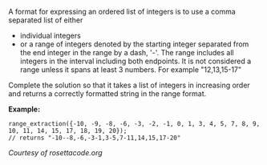 <p>A format for expressing an ordered list of integers is to use a comma separated list of either</p>
<ul>
<li>individual integers</li>
<li>or a range of integers denoted by the starting integer separated from the end integer in the range by a dash, '-'. The range includes all integers in the interval including both endpoints.  It is not considered a range unless it spans at least 3 numbers. For example "12,13,15-17"</li>
</ul>
<p>Complete the solution  so that it takes a list of integers in increasing order and returns a correctly formatted string in the range format. </p>
<p><strong>Example:</strong></p>
<pre style="display: none;"><code class="language-javascript"><span class="cm-variable">solution</span>([<span class="cm-operator">-</span><span class="cm-number">10</span>, <span class="cm-operator">-</span><span class="cm-number">9</span>, <span class="cm-operator">-</span><span class="cm-number">8</span>, <span class="cm-operator">-</span><span class="cm-number">6</span>, <span class="cm-operator">-</span><span class="cm-number">3</span>, <span class="cm-operator">-</span><span class="cm-number">2</span>, <span class="cm-operator">-</span><span class="cm-number">1</span>, <span class="cm-number">0</span>, <span class="cm-number">1</span>, <span class="cm-number">3</span>, <span class="cm-number">4</span>, <span class="cm-number">5</span>, <span class="cm-number">7</span>, <span class="cm-number">8</span>, <span class="cm-number">9</span>, <span class="cm-number">10</span>, <span class="cm-number">11</span>, <span class="cm-number">14</span>, <span class="cm-number">15</span>, <span class="cm-number">17</span>, <span class="cm-number">18</span>, <span class="cm-number">19</span>, <span class="cm-number">20</span>]);
<span class="cm-comment">// returns "-10--8,-6,-3-1,3-5,7-11,14,15,17-20"</span>
</code></pre>
<pre style="display: none;"><code class="language-coffeescript"><span class="cm-variable">solution</span><span class="cm-punctuation">(</span><span class="cm-punctuation">[</span><span class="cm-number">-10</span><span class="cm-punctuation">,</span> <span class="cm-number">-9</span><span class="cm-punctuation">,</span> <span class="cm-number">-8</span><span class="cm-punctuation">,</span> <span class="cm-number">-6</span><span class="cm-punctuation">,</span> <span class="cm-number">-3</span><span class="cm-punctuation">,</span> <span class="cm-number">-2</span><span class="cm-punctuation">,</span> <span class="cm-number">-1</span><span class="cm-punctuation">,</span> <span class="cm-number">0</span><span class="cm-punctuation">,</span> <span class="cm-number">1</span><span class="cm-punctuation">,</span> <span class="cm-number">3</span><span class="cm-punctuation">,</span> <span class="cm-number">4</span><span class="cm-punctuation">,</span> <span class="cm-number">5</span><span class="cm-punctuation">,</span> <span class="cm-number">7</span><span class="cm-punctuation">,</span> <span class="cm-number">8</span><span class="cm-punctuation">,</span> <span class="cm-number">9</span><span class="cm-punctuation">,</span> <span class="cm-number">10</span><span class="cm-punctuation">,</span> <span class="cm-number">11</span><span class="cm-punctuation">,</span> <span class="cm-number">14</span><span class="cm-punctuation">,</span> <span class="cm-number">15</span><span class="cm-punctuation">,</span> <span class="cm-number">17</span><span class="cm-punctuation">,</span> <span class="cm-number">18</span><span class="cm-punctuation">,</span> <span class="cm-number">19</span><span class="cm-punctuation">,</span> <span class="cm-number">20</span><span class="cm-punctuation">]</span><span class="cm-punctuation">)</span>
<span class="cm-comment"># returns "-10--8,-6,-3-1,3-5,7-11,14,15,17-20"</span>
</code></pre>
<pre style="display: none;"><code class="language-ruby"><span class="cm-variable">solution</span>([<span class="cm-operator">-</span><span class="cm-number">10</span>, <span class="cm-operator">-</span><span class="cm-number">9</span>, <span class="cm-operator">-</span><span class="cm-number">8</span>, <span class="cm-operator">-</span><span class="cm-number">6</span>, <span class="cm-operator">-</span><span class="cm-number">3</span>, <span class="cm-operator">-</span><span class="cm-number">2</span>, <span class="cm-operator">-</span><span class="cm-number">1</span>, <span class="cm-number">0</span>, <span class="cm-number">1</span>, <span class="cm-number">3</span>, <span class="cm-number">4</span>, <span class="cm-number">5</span>, <span class="cm-number">7</span>, <span class="cm-number">8</span>, <span class="cm-number">9</span>, <span class="cm-number">10</span>, <span class="cm-number">11</span>, <span class="cm-number">14</span>, <span class="cm-number">15</span>, <span class="cm-number">17</span>, <span class="cm-number">18</span>, <span class="cm-number">19</span>, <span class="cm-number">20</span>])
<span class="cm-comment"># returns "-10--8,-6,-3-1,3-5,7-11,14,15,17-20"</span>
</code></pre>
<pre style="display: none;"><code class="language-python"><span class="cm-variable">solution</span>([<span class="cm-operator">-</span><span class="cm-number">10</span>, <span class="cm-operator">-</span><span class="cm-number">9</span>, <span class="cm-operator">-</span><span class="cm-number">8</span>, <span class="cm-operator">-</span><span class="cm-number">6</span>, <span class="cm-operator">-</span><span class="cm-number">3</span>, <span class="cm-operator">-</span><span class="cm-number">2</span>, <span class="cm-operator">-</span><span class="cm-number">1</span>, <span class="cm-number">0</span>, <span class="cm-number">1</span>, <span class="cm-number">3</span>, <span class="cm-number">4</span>, <span class="cm-number">5</span>, <span class="cm-number">7</span>, <span class="cm-number">8</span>, <span class="cm-number">9</span>, <span class="cm-number">10</span>, <span class="cm-number">11</span>, <span class="cm-number">14</span>, <span class="cm-number">15</span>, <span class="cm-number">17</span>, <span class="cm-number">18</span>, <span class="cm-number">19</span>, <span class="cm-number">20</span>])
<span class="cm-comment"># returns "-10--8,-6,-3-1,3-5,7-11,14,15,17-20"</span>
</code></pre>
<pre style="display: none;"><code class="language-java"><span class="cm-variable">Solution</span>.<span class="cm-variable">rangeExtraction</span>(<span class="cm-keyword">new</span> <span class="cm-type">int</span>[] {<span class="cm-operator">-</span><span class="cm-number">10</span>, <span class="cm-operator">-</span><span class="cm-number">9</span>, <span class="cm-operator">-</span><span class="cm-number">8</span>, <span class="cm-operator">-</span><span class="cm-number">6</span>, <span class="cm-operator">-</span><span class="cm-number">3</span>, <span class="cm-operator">-</span><span class="cm-number">2</span>, <span class="cm-operator">-</span><span class="cm-number">1</span>, <span class="cm-number">0</span>, <span class="cm-number">1</span>, <span class="cm-number">3</span>, <span class="cm-number">4</span>, <span class="cm-number">5</span>, <span class="cm-number">7</span>, <span class="cm-number">8</span>, <span class="cm-number">9</span>, <span class="cm-number">10</span>, <span class="cm-number">11</span>, <span class="cm-number">14</span>, <span class="cm-number">15</span>, <span class="cm-number">17</span>, <span class="cm-number">18</span>, <span class="cm-number">19</span>, <span class="cm-number">20</span>})
<span class="cm-variable">#</span> <span class="cm-variable">returns</span> <span class="cm-string">"-10--8,-6,-3-1,3-5,7-11,14,15,17-20"</span>
</code></pre>
<pre style="display: none;"><code class="language-C#">RangeExtraction.Extract(new[] {-10, -9, -8, -6, -3, -2, -1, 0, 1, 3, 4, 5, 7, 8, 9, 10, 11, 14, 15, 17, 18, 19, 20});
# returns "-10--8,-6,-3-1,3-5,7-11,14,15,17-20"
</code></pre>
<pre style="display: none;"><code class="language-VB">RangeExtraction.Extract({-10, -9, -8, -6, -3, -2, -1, 0, 1, 3, 4, 5, 7, 8, 9, 10, 11, 14, 15, 17, 18, 19, 20});
# returns "-10--8,-6,-3-1,3-5,7-11,14,15,17-20"
</code></pre>
<pre><code class="language-cpp"><span class="cm-variable">range_extraction</span>({<span class="cm-operator">-</span><span class="cm-number">10</span>, <span class="cm-operator">-</span><span class="cm-number">9</span>, <span class="cm-operator">-</span><span class="cm-number">8</span>, <span class="cm-operator">-</span><span class="cm-number">6</span>, <span class="cm-operator">-</span><span class="cm-number">3</span>, <span class="cm-operator">-</span><span class="cm-number">2</span>, <span class="cm-operator">-</span><span class="cm-number">1</span>, <span class="cm-number">0</span>, <span class="cm-number">1</span>, <span class="cm-number">3</span>, <span class="cm-number">4</span>, <span class="cm-number">5</span>, <span class="cm-number">7</span>, <span class="cm-number">8</span>, <span class="cm-number">9</span>, <span class="cm-number">10</span>, <span class="cm-number">11</span>, <span class="cm-number">14</span>, <span class="cm-number">15</span>, <span class="cm-number">17</span>, <span class="cm-number">18</span>, <span class="cm-number">19</span>, <span class="cm-number">20</span>});
<span class="cm-comment">// returns "-10--8,-6,-3-1,3-5,7-11,14,15,17-20"</span>
</code></pre>
<pre style="display: none;"><code class="language-c"><span class="cm-variable">range_extraction</span>((<span class="cm-keyword">const</span> []){<span class="cm-operator">-</span><span class="cm-number">10</span>, <span class="cm-operator">-</span><span class="cm-number">9</span>, <span class="cm-operator">-</span><span class="cm-number">8</span>, <span class="cm-operator">-</span><span class="cm-number">6</span>, <span class="cm-operator">-</span><span class="cm-number">3</span>, <span class="cm-operator">-</span><span class="cm-number">2</span>, <span class="cm-operator">-</span><span class="cm-number">1</span>, <span class="cm-number">0</span>, <span class="cm-number">1</span>, <span class="cm-number">3</span>, <span class="cm-number">4</span>, <span class="cm-number">5</span>, <span class="cm-number">7</span>, <span class="cm-number">8</span>, <span class="cm-number">9</span>, <span class="cm-number">10</span>, <span class="cm-number">11</span>, <span class="cm-number">14</span>, <span class="cm-number">15</span>, <span class="cm-number">17</span>, <span class="cm-number">18</span>, <span class="cm-number">19</span>, <span class="cm-number">20</span>}, <span class="cm-number">23</span>);
<span class="cm-comment">/* returns "-10--8,-6,-3-1,3-5,7-11,14,15,17-20" */</span>
</code></pre>
<pre style="display: none;"><code class="language-nasm"><span class="cm-tag">nums:</span>  <span class="cm-tag">dd</span>  -<span class="cm-number">6</span>, -<span class="cm-number">3</span>, -<span class="cm-number">2</span>, -<span class="cm-number">1</span>, <span class="cm-number">0</span>, <span class="cm-number">1</span>, <span class="cm-number">3</span>, <span class="cm-number">4</span>, <span class="cm-number">5</span>, <span class="cm-number">7</span>, <span class="cm-number">8</span>, <span class="cm-number">9</span>, <span class="cm-number">10</span>, <span class="cm-number">11</span>, <span class="cm-number">14</span>, <span class="cm-number">15</span>, <span class="cm-number">17</span>, <span class="cm-number">18</span>, <span class="cm-number">19</span>, <span class="cm-number">20</span>

<span class="cm-keyword">mov</span> <span class="cm-builtin">rdi</span>, nums
<span class="cm-keyword">mov</span> <span class="cm-builtin">rsi</span>, <span class="cm-number">20</span>
<span class="cm-keyword">call</span> range_extraction
<span class="cm-comment">; RAX &lt;- `-10--8,-6,-3-1,3-5,7-11,14,15,17-20\0`</span>
</code></pre>
<pre style="display: none;"><code class="language-julia"><span class="cm-variable">rangeextraction</span>([<span class="cm-operator">-</span><span class="cm-number">10</span> <span class="cm-operator">-</span><span class="cm-number">9</span> <span class="cm-operator">-</span><span class="cm-number">8</span> <span class="cm-operator">-</span><span class="cm-number">6</span> <span class="cm-operator">-</span><span class="cm-number">3</span> <span class="cm-operator">-</span><span class="cm-number">2</span> <span class="cm-operator">-</span><span class="cm-number">1</span> <span class="cm-number">0</span> <span class="cm-number">1</span> <span class="cm-number">3</span> <span class="cm-number">4</span> <span class="cm-number">5</span> <span class="cm-number">7</span> <span class="cm-number">8</span> <span class="cm-number">9</span> <span class="cm-number">10</span> <span class="cm-number">11</span> <span class="cm-number">14</span> <span class="cm-number">15</span> <span class="cm-number">17</span> <span class="cm-number">18</span> <span class="cm-number">19</span> <span class="cm-number">20</span>])
<span class="cm-comment"># returns "-10--8,-6,-3-1,3-5,7-11,14,15,17-20"</span>
</code></pre>
<pre style="display: none;"><code class="language-scala"><span class="cm-variable">solution</span>(<span class="cm-type">List</span>(<span class="cm-operator">-</span><span class="cm-number">10</span>, <span class="cm-operator">-</span><span class="cm-number">9</span>, <span class="cm-operator">-</span><span class="cm-number">8</span>, <span class="cm-operator">-</span><span class="cm-number">6</span>, <span class="cm-operator">-</span><span class="cm-number">3</span>, <span class="cm-operator">-</span><span class="cm-number">2</span>, <span class="cm-operator">-</span><span class="cm-number">1</span>, <span class="cm-number">0</span>, <span class="cm-number">1</span>, <span class="cm-number">3</span>, <span class="cm-number">4</span>, <span class="cm-number">5</span>, <span class="cm-number">7</span>, <span class="cm-number">8</span>, <span class="cm-number">9</span>, <span class="cm-number">10</span>, <span class="cm-number">11</span>, <span class="cm-number">14</span>, <span class="cm-number">15</span>, <span class="cm-number">17</span>, <span class="cm-number">18</span>, <span class="cm-number">19</span>, <span class="cm-number">20</span>))
<span class="cm-comment">// "-10--8,-6,-3-1,3-5,7-11,14,15,17-20"</span>
</code></pre>
<pre style="display: none;"><code class="language-racket"><span class="cm-bracket">(</span><span class="cm-variable">solution</span> <span class="cm-atom">'</span><span class="cm-atom">(</span><span class="cm-atom">-10</span> <span class="cm-atom">-9</span> <span class="cm-atom">-8</span> <span class="cm-atom">-6</span> <span class="cm-atom">-3</span> <span class="cm-atom">-2</span> <span class="cm-atom">-1</span> <span class="cm-atom">0</span> <span class="cm-atom">1</span> <span class="cm-atom">3</span> <span class="cm-atom">4</span> <span class="cm-atom">5</span> <span class="cm-atom">7</span> <span class="cm-atom">8</span> <span class="cm-atom">9</span> <span class="cm-atom">10</span> <span class="cm-atom">11</span> <span class="cm-atom">14</span> <span class="cm-atom">15</span> <span class="cm-atom">17</span> <span class="cm-atom">18</span> <span class="cm-atom">19</span> <span class="cm-atom">20</span><span class="cm-atom">)</span><span class="cm-bracket">)</span>
<span class="cm-comment">; returns "-10--8,-6,-3-1,3-5,7-11,14,15,17-20"</span>
</code></pre>
<pre style="display: none;"><code class="language-php"><span class="cm-variable">solution</span>([<span class="cm-operator">-</span><span class="cm-number">10</span>, <span class="cm-operator">-</span><span class="cm-number">9</span>, <span class="cm-operator">-</span><span class="cm-number">8</span>, <span class="cm-operator">-</span><span class="cm-number">6</span>, <span class="cm-operator">-</span><span class="cm-number">3</span>, <span class="cm-operator">-</span><span class="cm-number">2</span>, <span class="cm-operator">-</span><span class="cm-number">1</span>, <span class="cm-number">0</span>, <span class="cm-number">1</span>, <span class="cm-number">3</span>, <span class="cm-number">4</span>, <span class="cm-number">5</span>, <span class="cm-number">7</span>, <span class="cm-number">8</span>, <span class="cm-number">9</span>, <span class="cm-number">10</span>, <span class="cm-number">11</span>, <span class="cm-number">14</span>, <span class="cm-number">15</span>, <span class="cm-number">17</span>, <span class="cm-number">18</span>, <span class="cm-number">19</span>, <span class="cm-number">20</span>])
<span class="cm-comment">// returns '-10--8,-6,-3-1,3-5,7-11,14,15,17-20'</span>
</code></pre>
<pre style="display: none;"><code class="language-cobol">        Rangeextraction
        xs <span class="cm-builtin">=</span> [<span class="cm-number">-10</span>, <span class="cm-number">-9</span>, <span class="cm-number">-8</span>, <span class="cm-number">-6</span>, <span class="cm-number">-3</span>, <span class="cm-number">-2</span>, <span class="cm-number">-1</span>, <span class="cm-number">0</span>, <span class="cm-number">1</span>, <span class="cm-number">3</span>, <span class="cm-number">4</span>, <span class="cm-number">5</span>, <span class="cm-number">7</span>, <span class="cm-number">8</span>, <span class="cm-number">9</span>, <span class="cm-number">10</span>, <span class="cm-number">11</span><span class="cm-header">, </span>
             <span class="cm-number">14</span>, <span class="cm-number">15</span>, <span class="cm-number">17</span>, <span class="cm-number">18</span>, <span class="cm-number">19</span>, <span class="cm-number">20</span>]
        res <span class="cm-builtin">=</span> <span class="cm-string">"</span><span class="cm-string">-10--8,-6,-3-1,3-5,7-11,14,15,17-20"</span>
</code></pre>
<p><em>Courtesy of rosettacode.org</em></p>
